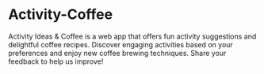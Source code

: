 # Activity-Coffee
Activity Ideas &amp; Coffee is a web app that offers fun activity suggestions and delightful coffee recipes. Discover engaging activities based on your preferences and enjoy new coffee brewing techniques. Share your feedback to help us improve!
